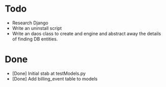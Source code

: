 # Todo
  * Research Django
  * Write an uninstall script
  * Write an daos class to create and engine and abstract away the details of finding DB entities.

# Done
  * [Done] Initial stab at testModels.py
  * [Done] Add billing_event table to models
